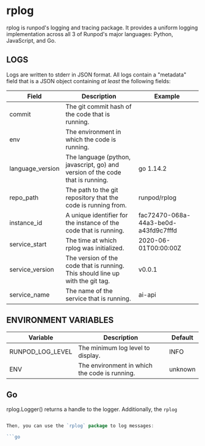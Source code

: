 # rplog

rplog is runpod's logging and tracing package. It provides a uniform logging implementation across all 3 of Runpod's major languages: Python, JavaScript, and Go. 

## LOGS
Logs are written to stderr in JSON format. All logs contain a "metadata" field that is a JSON object containing _at least_ the following fields:

| Field | Description | Example |
|-------|-------------| ------- |
| commit | The git commit hash of the code that is running.
| env | The environment in which the code is running.
| language_version | The language (python, javascript, go) and version of the code that is running. | go 1.14.2
| repo_path | The path to the git repository that the code is running from. | runpod/rplog
| instance_id | A unique identifier for the instance of the code that is running. | fac72470-068a-44a3-be0d-a43fd9c7fffd
| service_start | The time at which rplog was initialized. | 2020-06-01T00:00:00Z
| service_version | The version of the code that is running. This should line up with the git tag. | v0.0.1
| service_name | The name of the service that is running. | ai-api





## ENVIRONMENT VARIABLES

| Variable | Description | Default |
|----------|-------------|---------|
| RUNPOD_LOG_LEVEL | The minimum log level to display. | INFO |
| ENV | The environment in which the code is running. | unknown |


## Go

rplog.Logger() returns a handle to the logger. Additionally, the `rplog` 
```go

Then, you can use the `rplog` package to log messages:

```go